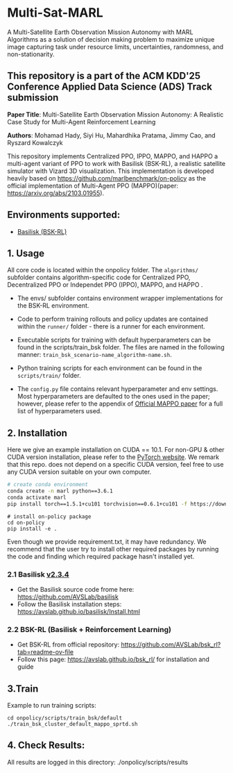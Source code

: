 # Multi-Sat-MARL
A Multi-Satellite Earth Observation Mission Autonomy with MARL Algorithms as a solution of decision making problem to maximize unique image capturing task under resource limits, uncertainties, randomness, and non-stationarity.

## This repository is a part of the ACM KDD'25 Conference Applied Data Science (ADS) Track submission

**Paper Title**: Multi-Satellite Earth Observation Mission Autonomy: A Realistic Case Study for Multi-Agent Reinforcement Learning

**Authors**: Mohamad Hady, Siyi Hu, Mahardhika Pratama, Jimmy Cao, and Ryszard Kowalczyk


This repository implements Centralized PPO, IPPO, MAPPO, and HAPPO a multi-agent variant of PPO to work with Basilisk (BSK-RL), a realistic satellite simulator with Vizard 3D visualization. This implementation is developed heavily based on https://github.com/marlbenchmark/on-policy as the official implementation of Multi-Agent PPO (MAPPO)(paper: https://arxiv.org/abs/2103.01955). 


## Environments supported:

- [Basilisk (BSK-RL)](https://github.com/AVSLab/bsk_rl)

## 1. Usage

All core code is located within the onpolicy folder. The `algorithms/` subfolder contains algorithm-specific code
for Centralized PPO, Decentralized PPO or Independet PPO (IPPO), MAPPO, and HAPPO . 

* The envs/ subfolder contains environment wrapper implementations for the BSK-RL environment. 

* Code to perform training rollouts and policy updates are contained within the `runner/` folder - there is a runner for 
each environment. 

* Executable scripts for training with default hyperparameters can be found in the scripts/train_bsk folder. The files are named
in the following manner: `train_bsk_scenario-name_algorithm-name.sh`.
* Python training scripts for each environment can be found in the `scripts/train/` folder. 

* The `config.py` file contains relevant hyperparameter and env settings. Most hyperparameters are defaulted to the ones
used in the paper; however, please refer to the appendix of [Official MAPPO paper](https://arxiv.org/abs/2103.01955) for a full list of hyperparameters used. 


## 2. Installation

 Here we give an example installation on CUDA == 10.1. For non-GPU & other CUDA version installation, please refer to the [PyTorch website](https://pytorch.org/get-started/locally/). We remark that this repo. does not depend on a specific CUDA version, feel free to use any CUDA version suitable on your own computer.

``` Bash
# create conda environment
conda create -n marl python==3.6.1
conda activate marl
pip install torch==1.5.1+cu101 torchvision==0.6.1+cu101 -f https://download.pytorch.org/whl/torch_stable.html
```

```
# install on-policy package
cd on-policy
pip install -e .
```

Even though we provide requirement.txt, it may have redundancy. We recommend that the user try to install other required packages by running the code and finding which required package hasn't installed yet.

### 2.1 Basilisk [v2.3.4](https://hanspeterschaub.info/basilisk/index.html)
* Get the Basilisk source code frome here: https://github.com/AVSLab/basilisk
* Follow the Basilisk installation steps: https://avslab.github.io/basilisk/Install.html 

### 2.2 BSK-RL (Basilisk + Reinforcement Learning)
* Get BSK-RL from official repository: https://github.com/AVSLab/bsk_rl?tab=readme-ov-file
* Follow this page: https://avslab.github.io/bsk_rl/ for installation and guide

## 3.Train
Example to run training scripts:
```
cd onpolicy/scripts/train_bsk/default
./train_bsk_cluster_default_mappo_sprtd.sh
```

## 4. Check Results:
All results are logged in this directory: ./onpolicy/scripts/results
